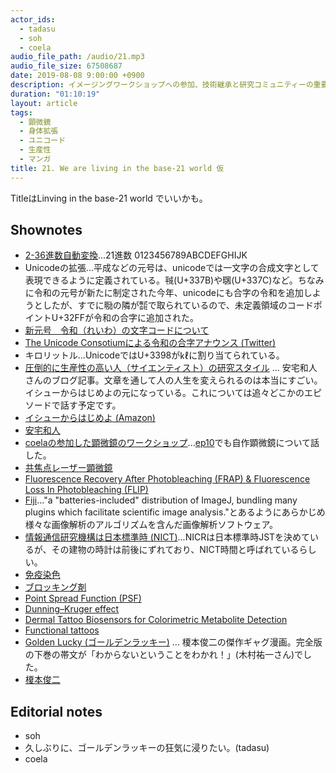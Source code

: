 ```yaml
---
actor_ids:
  - tadasu
  - soh
  - coela
audio_file_path: /audio/21.mp3
audio_file_size: 67508687
date: 2019-08-08 9:00:00 +0900
description: イメージングワークショップへの参加、技術継承と研究コミュニティーの重要性、研究者の生産性、色が変わる機能性タトゥー、ゴールデンラッキーについて話しました。 (出演：tadasu、soh、coela）
duration: "01:10:19"
layout: article
tags: 
  - 顕微鏡
  - 身体拡張
  - ユニコード
  - 生産性
  - マンガ
title: 21. We are living in the base-21 world 仮
---
```

TitleはLinving in the base-21 world でいいかも。

## Shownotes
- [2-36進数自動変換](http://www.gaoshukai.com/lab/0013/)...21進数 0123456789ABCDEFGHIJK
- Unicodeの拡張...平成などの元号は、unicodeでは一文字の合成文字として表現できるように定義されている。㍻(U+337B)や㍼(U+337C)など。ちなみに令和の元号が新たに制定された今年、unicodeにも合字の令和を追加しようとしたが、すでに㍾の隣が㍿で取られているので、未定義領域のコードポイントU+32FFが令和の合字に追加された。
- [新元号　令和（れいわ）の文字コードについて](https://qiita.com/tfukumori/items/959ed9c751734b73675f)
- [The Unicode Consotiumによる令和の合字アナウンス (Twitter)](https://twitter.com/unicode/status/1125868428542205952)
- キロリットル...UnicodeではU+3398が㎘に割り当てられている。
- [圧倒的に生産性の高い人（サイエンティスト）の研究スタイル](http://kaz-ataka.hatenablog.com/entry/20081018/1224287687) ... 安宅和人さんのブログ記事。文章を通して人の人生を変えられるのは本当にすごい。イシューからはじめよの元になっている。これについては追々どこかのエピソードで話す予定です。
- [イシューからはじめよ (Amazon)](https://www.amazon.co.jp/%E3%82%A4%E3%82%B7%E3%83%A5%E3%83%BC%E3%81%8B%E3%82%89%E3%81%AF%E3%81%98%E3%82%81%E3%82%88%E2%80%95%E7%9F%A5%E7%9A%84%E7%94%9F%E7%94%A3%E3%81%AE%E3%80%8C%E3%82%B7%E3%83%B3%E3%83%97%E3%83%AB%E3%81%AA%E6%9C%AC%E8%B3%AA%E3%80%8D-%E5%AE%89%E5%AE%85%E5%92%8C%E4%BA%BA/dp/4862760856)
- [安宅和人](https://vu.sfc.keio.ac.jp/faculty_profile/cgi/f_profile.cgi?id=81b93fae67160f0d)
- [coelaの参加した顕微鏡のワークショップ](http://www.fbs.osaka-u.ac.jp/jpn/seminar/workshop/workshop-20180806/)...[ep10](https://researchat.fm/episode/10)でも自作顕微鏡について話した。
- [共焦点レーザー顕微鏡](https://ja.wikipedia.org/wiki/%E5%85%B1%E7%84%A6%E7%82%B9%E3%83%AC%E3%83%BC%E3%82%B6%E3%83%BC%E9%A1%95%E5%BE%AE%E9%8F%A1)
- [Fluorescence Recovery After Photobleaching (FRAP) & Fluorescence Loss In Photobleaching (FLIP)](http://research.nki.nl/jalinklab/Homepage%20Phys&ImgGrp%20FRAP-FLIP.htm)
- [Fiji](https://fiji.sc/)..."a "batteries-included" distribution of ImageJ, bundling many plugins which facilitate scientific image analysis."とあるようにあらかじめ様々な画像解析のアルゴリズムを含んだ画像解析ソフトウェア。
- [情報通信研究機構は日本標準時 (NICT)](https://www.nict.go.jp/JST/JST5.html)...NICRは日本標準時JSTを決めているが、その建物の時計は前後にずれており、NICT時間と呼ばれているらしい。
- [免疫染色](https://ja.wikipedia.org/wiki/%E5%85%8D%E7%96%AB%E6%9F%93%E8%89%B2)
- [ブロッキング剤](https://www.gelifesciences.co.jp/technologies/ecl/pdf/blocking.pdf)
- [Point Spread Function (PSF)](https://en.wikipedia.org/wiki/Point_spread_function)
- [Dunning–Kruger effect](https://en.wikipedia.org/wiki/Dunning%E2%80%93Kruger_effect)
- [Dermal Tattoo Biosensors for Colorimetric Metabolite Detection](https://onlinelibrary.wiley.com/doi/abs/10.1002/anie.201904416?af=R)
- [Functional tattoos](https://www.nature.com/articles/s41570-019-0119-x)
- [Golden Lucky (ゴールデンラッキー)](https://www.amazon.co.jp/%E3%82%B4%E3%83%BC%E3%83%AB%E3%83%87%E3%83%B3%E3%83%A9%E3%83%83%E3%82%AD%E3%83%BC%E2%80%95%E5%AE%8C%E5%85%A8%E7%89%88-%E4%B8%8A-%E6%A6%8E%E6%9C%AC-%E4%BF%8A%E4%BA%8C/dp/4872336534/ref=pd_lpo_sbs_14_t_0?_encoding=UTF8&psc=1&refRID=T3KPQ8RW19QC35SHS44S) ... 榎本俊二の傑作ギャグ漫画。完全版の下巻の帯文が「わからないということをわかれ！」(木村祐一さん)でした。
- [榎本俊二](https://ja.wikipedia.org/wiki/%E6%A6%8E%E6%9C%AC%E4%BF%8A%E4%BA%8C)

## Editorial notes
- soh
- 久しぶりに、ゴールデンラッキーの狂気に浸りたい。(tadasu)
- coela
